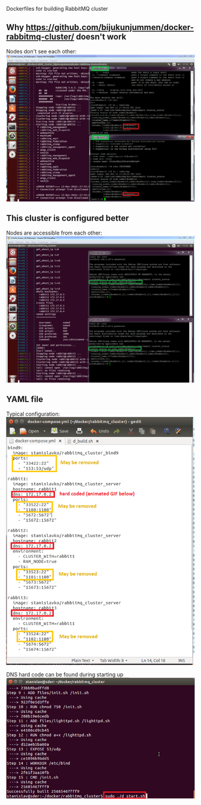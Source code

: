 Dockerfiles for building RabbitMQ cluster

Why https://github.com/bijukunjummen/docker-rabbitmq-cluster/ doesn't work
------------
Nodes don't see each other:
![cluster overview](images/bijukunjummen_02.png)

This cluster is configured better
------------
Nodes are accessible from each other:
![cluster overview](images/stanislavko_cluster_status.png)

YAML file
------------
Typical configuration:
![cluster overview](images/stanislavko_yaml.png)

DNS hard code can be found during starting up
![cluster overview](images/stanislavko_dns.gif)
